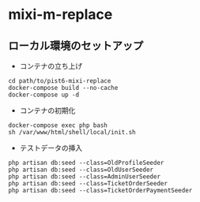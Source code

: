 # mixi-m-replace

## ローカル環境のセットアップ
- コンテナの立ち上げ
```
cd path/to/pist6-mixi-replace
docker-compose build --no-cache
docker-compose up -d
```

- コンテナの初期化
```
docker-compose exec php bash
sh /var/www/html/shell/local/init.sh
```

- テストデータの挿入
```
php artisan db:seed --class=OldProfileSeeder
php artisan db:seed --class=OldUserSeeder
php artisan db:seed --class=AdminUserSeeder
php artisan db:seed --class=TicketOrderSeeder
php artisan db:seed --class=TicketOrderPaymentSeeder
```
